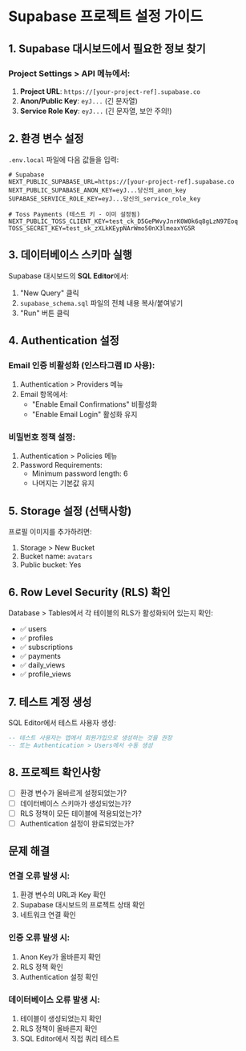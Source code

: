 # Supabase 프로젝트 설정 가이드

## 1. Supabase 대시보드에서 필요한 정보 찾기

### Project Settings > API 메뉴에서:
1. **Project URL**: `https://[your-project-ref].supabase.co`
2. **Anon/Public Key**: `eyJ...` (긴 문자열)
3. **Service Role Key**: `eyJ...` (긴 문자열, 보안 주의!)

## 2. 환경 변수 설정

`.env.local` 파일에 다음 값들을 입력:

```env
# Supabase
NEXT_PUBLIC_SUPABASE_URL=https://[your-project-ref].supabase.co
NEXT_PUBLIC_SUPABASE_ANON_KEY=eyJ...당신의_anon_key
SUPABASE_SERVICE_ROLE_KEY=eyJ...당신의_service_role_key

# Toss Payments (테스트 키 - 이미 설정됨)
NEXT_PUBLIC_TOSS_CLIENT_KEY=test_ck_D5GePWvyJnrK0W0k6q8gLzN97Eoq
TOSS_SECRET_KEY=test_sk_zXLkKEypNArWmo50nX3lmeaxYG5R
```

## 3. 데이터베이스 스키마 실행

Supabase 대시보드의 **SQL Editor**에서:

1. "New Query" 클릭
2. `supabase_schema.sql` 파일의 전체 내용 복사/붙여넣기
3. "Run" 버튼 클릭

## 4. Authentication 설정

### Email 인증 비활성화 (인스타그램 ID 사용):
1. Authentication > Providers 메뉴
2. Email 항목에서:
   - "Enable Email Confirmations" 비활성화
   - "Enable Email Login" 활성화 유지

### 비밀번호 정책 설정:
1. Authentication > Policies 메뉴
2. Password Requirements:
   - Minimum password length: 6
   - 나머지는 기본값 유지

## 5. Storage 설정 (선택사항)

프로필 이미지를 추가하려면:
1. Storage > New Bucket
2. Bucket name: `avatars`
3. Public bucket: Yes

## 6. Row Level Security (RLS) 확인

Database > Tables에서 각 테이블의 RLS가 활성화되어 있는지 확인:
- ✅ users
- ✅ profiles  
- ✅ subscriptions
- ✅ payments
- ✅ daily_views
- ✅ profile_views

## 7. 테스트 계정 생성

SQL Editor에서 테스트 사용자 생성:

```sql
-- 테스트 사용자는 앱에서 회원가입으로 생성하는 것을 권장
-- 또는 Authentication > Users에서 수동 생성
```

## 8. 프로젝트 확인사항

- [ ] 환경 변수가 올바르게 설정되었는가?
- [ ] 데이터베이스 스키마가 생성되었는가?
- [ ] RLS 정책이 모든 테이블에 적용되었는가?
- [ ] Authentication 설정이 완료되었는가?

## 문제 해결

### 연결 오류 발생 시:
1. 환경 변수의 URL과 Key 확인
2. Supabase 대시보드의 프로젝트 상태 확인
3. 네트워크 연결 확인

### 인증 오류 발생 시:
1. Anon Key가 올바른지 확인
2. RLS 정책 확인
3. Authentication 설정 확인

### 데이터베이스 오류 발생 시:
1. 테이블이 생성되었는지 확인
2. RLS 정책이 올바른지 확인
3. SQL Editor에서 직접 쿼리 테스트